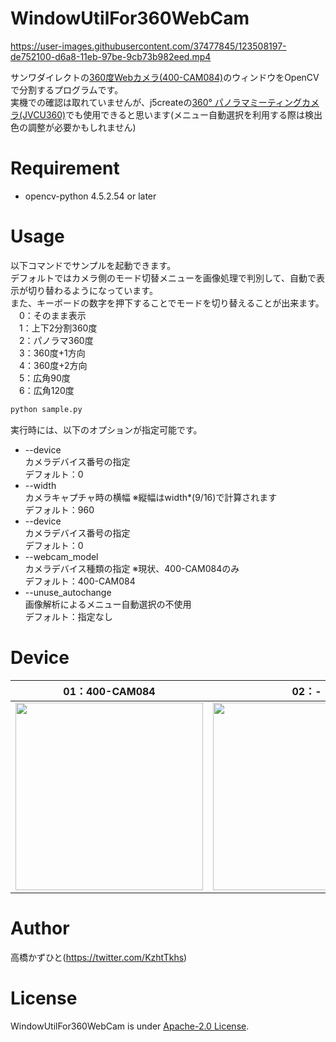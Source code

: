 # WindowUtilFor360WebCam
https://user-images.githubusercontent.com/37477845/123508197-de752100-d6a8-11eb-97be-9cb73b982eed.mp4


サンワダイレクトの[360度Webカメラ(400-CAM084)](https://direct.sanwa.co.jp/ItemPage/400-CAM084)のウィンドウをOpenCVで分割するプログラムです。<br>
実機での確認は取れていませんが、j5createの[360° パノラマミーティングカメラ(JVCU360)](https://jp.j5create.com/products/model_jvcu360)でも使用できると思います(メニュー自動選択を利用する際は検出色の調整が必要かもしれません)

# Requirement 
* opencv-python 4.5.2.54 or later

# Usage
以下コマンドでサンプルを起動できます。<br>
デフォルトではカメラ側のモード切替メニューを画像処理で判別して、自動で表示が切り替わるようになっています。<br>
また、キーボードの数字を押下することでモードを切り替えることが出来ます。<br>
　0：そのまま表示<br>
　1：上下2分割360度<br>
　2：パノラマ360度<br>
　3：360度+1方向<br>
　4：360度+2方向<br>
　5：広角90度<br>
　6：広角120度<br>
```bash
python sample.py
```
実行時には、以下のオプションが指定可能です。
   
* --device<br>
カメラデバイス番号の指定<br>
デフォルト：0
* --width<br>
カメラキャプチャ時の横幅 ※縦幅はwidth*(9/16)で計算されます<br>
デフォルト：960
* --device<br>
カメラデバイス番号の指定<br>
デフォルト：0
* --webcam_model<br>
カメラデバイス種類の指定 ※現状、400-CAM084のみ<br>
デフォルト：400-CAM084
* --unuse_autochange<br>
画像解析によるメニュー自動選択の不使用<br>
デフォルト：指定なし

# Device

|01：400-CAM084|02：-|
:---:|:---:
|<img src="https://user-images.githubusercontent.com/37477845/123508560-21d08f00-d6ab-11eb-8fd2-1bf07358e698.jpg" loading="lazy" width="300px">|<img src="https://user-images.githubusercontent.com/37477845/123508681-d074cf80-d6ab-11eb-8357-8e5061ee89b5.png" loading="lazy" width="300px">|

# Author
高橋かずひと(https://twitter.com/KzhtTkhs)
 
# License 
WindowUtilFor360WebCam is under [Apache-2.0 License](LICENSE).
